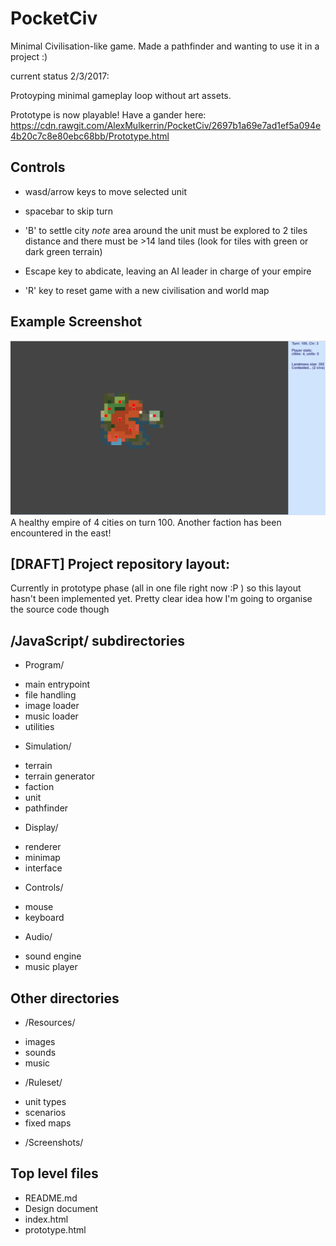 # PocketCiv
Minimal Civilisation-like game. Made a pathfinder and wanting to use it in a project :)

current status 2/3/2017:

Protoyping minimal gameplay loop without art assets.

Prototype is now playable! Have a gander here:
https://cdn.rawgit.com/AlexMulkerrin/PocketCiv/2697b1a69e7ad1ef5a094e4b20c7c8e80ebc68bb/Prototype.html


## Controls
* wasd/arrow keys to move selected unit
* spacebar to skip turn
* 'B' to settle city *note* area around the unit must be explored to 2 tiles distance and there must be >14 land tiles (look for tiles with green or dark green terrain)

* Escape key to abdicate, leaving an AI leader in charge of your empire
* 'R' key to reset game with a new civilisation and world map

## Example Screenshot
![What your empire will hopefully look like](https://github.com/AlexMulkerrin/PocketCiv/blob/master/Screenshots/turn%20100%20auspicious%20start.png)
A healthy empire of 4 cities on turn 100. Another faction has been encountered in the east!


## [DRAFT] Project repository layout:
Currently in prototype phase (all in one file right now :P ) so this layout hasn't been implemented yet. Pretty clear idea how I'm going to organise the source code though

## /JavaScript/ subdirectories
*	Program/
 - main entrypoint
 - file handling
 - image loader
 - music loader
 - utilities
 
*	Simulation/
 - terrain
 - terrain generator
 - faction
 - unit
 - pathfinder
 
* Display/
 - renderer
 - minimap
 - interface

* Controls/
 - mouse
 - keyboard

* Audio/
 - sound engine
 - music player

## Other directories
* /Resources/
 - images
 - sounds
 - music	

*	/Ruleset/
 - unit types
 - scenarios
 - fixed maps

*	/Screenshots/

## Top level files
* README.md
* Design document
* index.html
* prototype.html
